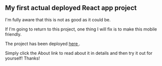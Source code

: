 <h2>My first actual deployed React app project</h2>

<p>I'm fully aware that this is not as good as it could be. </p>
<p>If I'm going to return to this project, one thing I will fix is to make this mobile friendly.</p>
<p>The project has been deployed <a href='https://myfirstreactapp.com/' target="blank"> here </a>.</p>
<p>Simply click the About link to read about it in details and then try it out for yourself! Thanks! </p>
